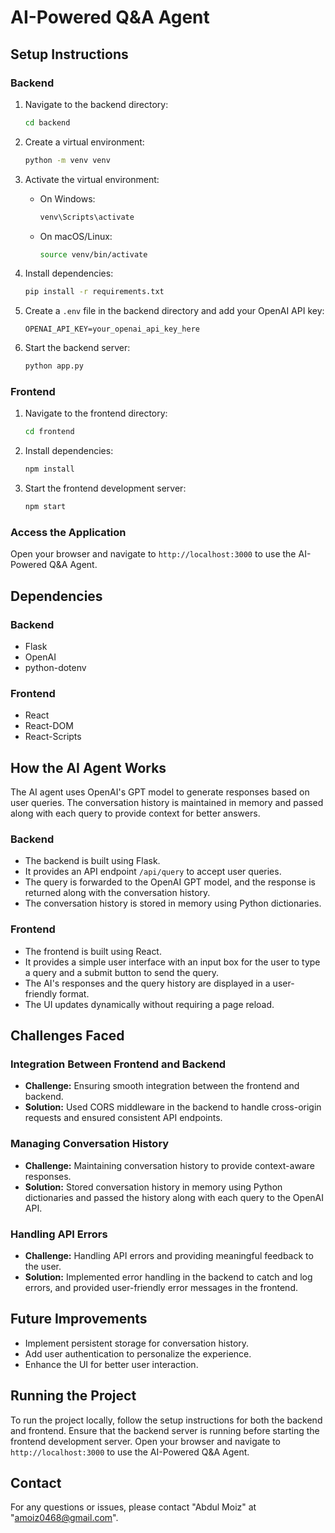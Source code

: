 # AI-Powered Q&A Agent

## Setup Instructions

### Backend

1. Navigate to the backend directory:

   ```sh
   cd backend
   ```

2. Create a virtual environment:

   ```sh
   python -m venv venv
   ```

3. Activate the virtual environment:

   - On Windows:
     ```sh
     venv\Scripts\activate
     ```
   - On macOS/Linux:
     ```sh
     source venv/bin/activate
     ```

4. Install dependencies:

   ```sh
   pip install -r requirements.txt
   ```

5. Create a `.env` file in the backend directory and add your OpenAI API key:

   ```env
   OPENAI_API_KEY=your_openai_api_key_here
   ```

6. Start the backend server:
   ```sh
   python app.py
   ```

### Frontend

1. Navigate to the frontend directory:

   ```sh
   cd frontend
   ```

2. Install dependencies:

   ```sh
   npm install
   ```

3. Start the frontend development server:
   ```sh
   npm start
   ```

### Access the Application

Open your browser and navigate to `http://localhost:3000` to use the AI-Powered Q&A Agent.

## Dependencies

### Backend

- Flask
- OpenAI
- python-dotenv

### Frontend

- React
- React-DOM
- React-Scripts

## How the AI Agent Works

The AI agent uses OpenAI's GPT model to generate responses based on user queries. The conversation history is maintained in memory and passed along with each query to provide context for better answers.

### Backend

- The backend is built using Flask.
- It provides an API endpoint `/api/query` to accept user queries.
- The query is forwarded to the OpenAI GPT model, and the response is returned along with the conversation history.
- The conversation history is stored in memory using Python dictionaries.

### Frontend

- The frontend is built using React.
- It provides a simple user interface with an input box for the user to type a query and a submit button to send the query.
- The AI's responses and the query history are displayed in a user-friendly format.
- The UI updates dynamically without requiring a page reload.

## Challenges Faced

### Integration Between Frontend and Backend

- **Challenge:** Ensuring smooth integration between the frontend and backend.
- **Solution:** Used CORS middleware in the backend to handle cross-origin requests and ensured consistent API endpoints.

### Managing Conversation History

- **Challenge:** Maintaining conversation history to provide context-aware responses.
- **Solution:** Stored conversation history in memory using Python dictionaries and passed the history along with each query to the OpenAI API.

### Handling API Errors

- **Challenge:** Handling API errors and providing meaningful feedback to the user.
- **Solution:** Implemented error handling in the backend to catch and log errors, and provided user-friendly error messages in the frontend.

## Future Improvements

- Implement persistent storage for conversation history.
- Add user authentication to personalize the experience.
- Enhance the UI for better user interaction.

## Running the Project

To run the project locally, follow the setup instructions for both the backend and frontend. Ensure that the backend server is running before starting the frontend development server. Open your browser and navigate to `http://localhost:3000` to use the AI-Powered Q&A Agent.

## Contact

For any questions or issues, please contact "Abdul Moiz" at "amoiz0468@gmail.com".
